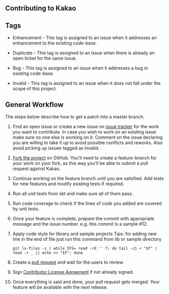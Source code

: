 Contributing to Kakao
------------------------------------


Tags
----

* Enhancement - This tag is assigned to an issue when it addresses an enhancement to the existing code-base.

* Duplicate - This tag is assigned to an issue when there is already an open ticket for the same issue.

* Bug - This tag is assigned to an issue when it addresses a bug in existing code-base.

* Invalid - This tag is assigned to an issue when it does not fall under the scope of this project.

General Workflow
----------------

The steps below describe how to get a patch into a master branch.

1. Find an open issue or create a new issue on [issue tracker](https://github.com/agoda-com/kakao/issues) for the work you want to contribute. In case you wish to work on an existing issue make sure no one else is working on it. Comment on the issue declaring you are willing to take it up to avoid possible conflicts and reworks. Also avoid picking up issues tagged as Invalid.
2. [Fork the project](https://github.com/agoda-com/kakao#fork-destination-box) on GitHub. You'll need to create a feature-branch for your work on your fork, as this way you'll be able to submit a pull request against Kakao.
3. Continue working on the feature branch until you are satisfied. Add tests for new features and modify existing tests if required.
4. Run all unit tests from sbt and make sure all of them pass.
5. Run code coverage to check if the lines of code you added are covered by unit tests.
6. Once your feature is complete, prepare the commit with appropriate message and the issue number. e.g. this commit is a sample #12.
7. Apply code style for library and sample projects
    Tips: for adding new line in the end of file just run this command from lib or sample directory

    ```git ls-files -z | while IFS= read -rd '' f; do tail -c1 < "$f" | read -r _ || echo >> "$f"; done```
8. Create a [pull request](https://help.github.com/articles/about-pull-requests/) and wait for the users to review.
9. Sign [Contributor License Agreement](https://github.com/agoda-com/kakao/blob/master/CLA.md) if not already signed.
10. Once everything is said and done, your pull request gets merged. Your feature will be available with the next release.

